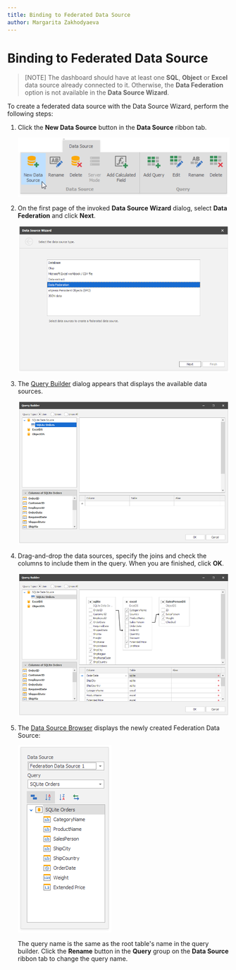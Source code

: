 ```yaml
---
title: Binding to Federated Data Source
author: Margarita Zakhodyaeva
---
```


# Binding to Federated Data Source
>[NOTE]
>The dashboard should have at least one **SQL**, **Object** or **Excel** data source already connected to it. Otherwise, the **Data Federation** option is not available in the **Data Source Wizard**.

To create a federated data source with the Data Source Wizard, perform the following steps:

1. Click the **New Data Source** button in the **Data Source** ribbon tab.

   ![Choose_new_data_source](../../../images/choose-new-data-source.png)

2. On the first page of the invoked **Data Source Wizard** dialog, select **Data Federation** and click **Next**.

   ![Choose_federated_data_source](../../../images/choose-federated-data-source.png)

3. The [Query Builder](../../dashboard-designer/working-with-data/using-the-query-builder.md) dialog appears that displays the available data sources.

   ![Query_Builder_available_sources](../../../images/query-builder-available-sources.png)

4. Drag-and-drop the data sources, specify the joins and check the columns to include them in the query. When you are finished, click **OK**.

   ![Federated_data_source_settings](../../../images/federated-source-settings.png)

5. The [Data Source Browser](../ui-elements/data-source-browser.md) displays the newly created Federation Data Source:

   ![Federated_data_source_configuration](../../../images/data-source-browser-federated-data-source.png)

    The query name is the same as the root table's name in the query builder. Click the **Rename** button in the **Query** group on the **Data Source** ribbon tab to change the query name.
